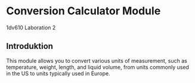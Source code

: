 # Conversion Calculator Module
1dv610 Laboration 2

## Introduktion
This module allows you to convert various units of measurement, such as temperature, weight, length, and liquid volume, from units commonly used in the US to units typically used in Europe.